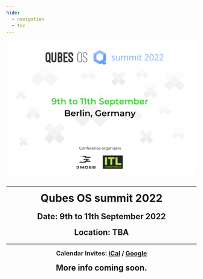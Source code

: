 ```yaml
---
hide:
  - navigation
  - toc
---
```



<p align="center" style="margin-bottom: 0px !important;">
  <img width="800" src="../images/poster.png" alt="Qubes minisummit 2022 poster" align="center">
  </p>
<br>

---

<h1 align="center" style="margin-top: 0px;">
Qubes OS summit 2022
</h1>
<h2 align="center" style="margin-top: 0px;">
Date: 9th to 11th September 2022
</h2>
<h2 align="center" style="margin-top: 0px;">
Location: TBA
</h2>

---

<h3 align="center" style="margin-top: 0px;">
Calendar Invites: <a href="#">iCal</a> / <a href="#">Google</a>
</h3>

<h2 align="center" style="margin-top: 0px;">
More info coming soon.
</h2>
<!--
---

<h1 align="center" style="margin-top: 0px;">CFP</h1>

---

<h3 align="center" style="margin-top: 0px;">Qubes OS Summit schedule</h3>
<center>

| Time [UTC]  | Description                          |
| ----------- | ------------------------------------ |
| **15:30 - 15:50** | |
| **15:50 - 16:00** | |
| **16:00 - 16:10** | |
| **16:10 - 16:30** | |
| **16:30 - 17:00** | |
| **17:00 - 17:10** | |
| **17:10 - 17:30** | |
| **17:30 - 18:00** | |
| **18:00 - 18:10** | |
| **18:10 - 18:30** | |
| **18:30 - last <i>haker</i> standing** | |

-->

---

<h1 align="center" style="margin-top: 0px;">
Sponsors
</h1>

